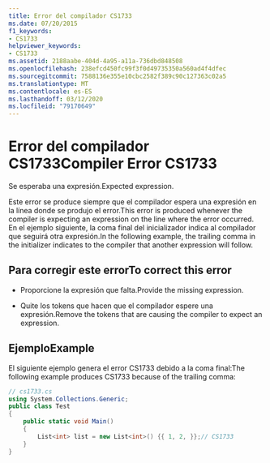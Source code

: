 ```yaml
---
title: Error del compilador CS1733
ms.date: 07/20/2015
f1_keywords:
- CS1733
helpviewer_keywords:
- CS1733
ms.assetid: 2188aabe-404d-4a95-a11a-736dbd848508
ms.openlocfilehash: 238efcd450fc99f3f0d49735350a560ad4f4dfec
ms.sourcegitcommit: 7588136e355e10cbc2582f389c90c127363c02a5
ms.translationtype: MT
ms.contentlocale: es-ES
ms.lasthandoff: 03/12/2020
ms.locfileid: "79170649"
---
```

# <a name="compiler-error-cs1733"></a><span data-ttu-id="00d0d-102">Error del compilador CS1733</span><span class="sxs-lookup"><span data-stu-id="00d0d-102">Compiler Error CS1733</span></span>
<span data-ttu-id="00d0d-103">Se esperaba una expresión.</span><span class="sxs-lookup"><span data-stu-id="00d0d-103">Expected expression.</span></span>  
  
 <span data-ttu-id="00d0d-104">Este error se produce siempre que el compilador espera una expresión en la línea donde se produjo el error.</span><span class="sxs-lookup"><span data-stu-id="00d0d-104">This error is produced whenever the compiler is expecting an expression on the line where the error occurred.</span></span> <span data-ttu-id="00d0d-105">En el ejemplo siguiente, la coma final del inicializador indica al compilador que seguirá otra expresión.</span><span class="sxs-lookup"><span data-stu-id="00d0d-105">In the following example, the trailing comma in the initializer indicates to the compiler that another expression will follow.</span></span>  
  
## <a name="to-correct-this-error"></a><span data-ttu-id="00d0d-106">Para corregir este error</span><span class="sxs-lookup"><span data-stu-id="00d0d-106">To correct this error</span></span>  
  
- <span data-ttu-id="00d0d-107">Proporcione la expresión que falta.</span><span class="sxs-lookup"><span data-stu-id="00d0d-107">Provide the missing expression.</span></span>  
  
- <span data-ttu-id="00d0d-108">Quite los tokens que hacen que el compilador espere una expresión.</span><span class="sxs-lookup"><span data-stu-id="00d0d-108">Remove the tokens that are causing the compiler to expect an expression.</span></span>  
  
## <a name="example"></a><span data-ttu-id="00d0d-109">Ejemplo</span><span class="sxs-lookup"><span data-stu-id="00d0d-109">Example</span></span>  
 <span data-ttu-id="00d0d-110">El siguiente ejemplo genera el error CS1733 debido a la coma final:</span><span class="sxs-lookup"><span data-stu-id="00d0d-110">The following example produces CS1733 because of the trailing comma:</span></span>  
  
```csharp  
// cs1733.cs  
using System.Collections.Generic;  
public class Test  
{  
    public static void Main()  
    {  
        List<int> list = new List<int>() {{ 1, 2, }};// CS1733  
    }
}  
```
